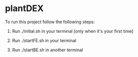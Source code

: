 # plantDEX

To run this project follow the following steps:

1.  Run ./initial.sh in your terminal [only when it's your first time]

2.  Run ./startFE.sh in your terminal

3.  Run ./startBE.sh in another terminal

